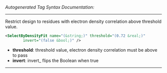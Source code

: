 _Autogenerated Tag Syntax Documentation:_

---
Restrict design to residues with electron density correlation above threshold value.

```xml
<SelectByDensityFit name="(&string;)" threshold="(0.72 &real;)"
        invert="(false &bool;)" />
```

-   **threshold**: threshold value, electron density correlation must be above to pass
-   **invert**: invert_ flips the Boolean when true

---
